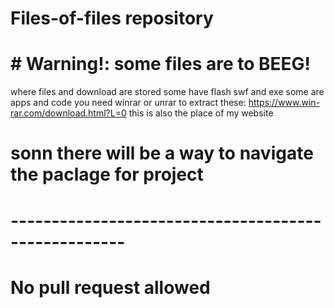 # Files-of-files repository
# # Warning!: some files are to BEEG! #
where files and download are stored
some have flash swf and exe
some are apps and code
you need winrar or unrar to extract these:
https://www.win-rar.com/download.html?L=0
this is also the place of my website
# sonn there will be a way to navigate the paclage for project
# ----------------------------------------------------
# No pull request allowed
